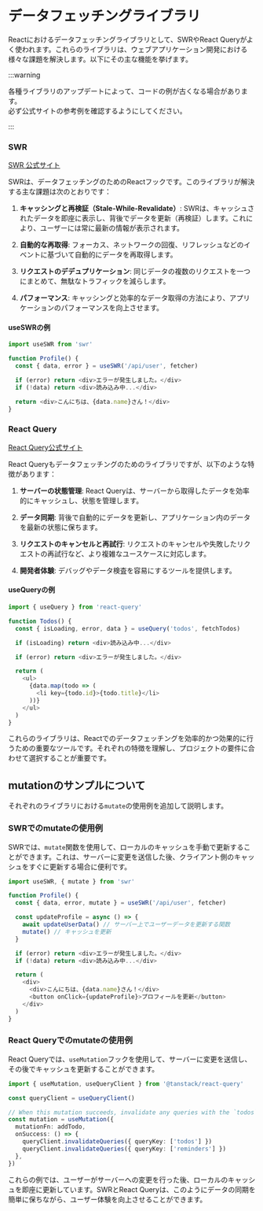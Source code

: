 # データフェッチングライブラリ
Reactにおけるデータフェッチングライブラリとして、SWRやReact Queryがよく使われます。これらのライブラリは、ウェブアプリケーション開発における様々な課題を解決します。以下にその主な機能を挙げます。

:::warning

各種ライブラリのアップデートによって、コードの例が古くなる場合があります。  
必ず公式サイトの参考例を確認するようにしてください。

:::

### SWR

[SWR 公式サイト](https://swr.vercel.app/ja)

SWRは、データフェッチングのためのReactフックです。このライブラリが解決する主な課題は次のとおりです：

1. **キャッシングと再検証（Stale-While-Revalidate）**: SWRは、キャッシュされたデータを即座に表示し、背後でデータを更新（再検証）します。これにより、ユーザーには常に最新の情報が表示されます。

2. **自動的な再取得**: フォーカス、ネットワークの回復、リフレッシュなどのイベントに基づいて自動的にデータを再取得します。

3. **リクエストのデデュプリケーション**: 同じデータの複数のリクエストを一つにまとめて、無駄なトラフィックを減らします。

4. **パフォーマンス**: キャッシングと効率的なデータ取得の方法により、アプリケーションのパフォーマンスを向上させます。

#### useSWRの例

```javascript
import useSWR from 'swr'

function Profile() {
  const { data, error } = useSWR('/api/user', fetcher)

  if (error) return <div>エラーが発生しました。</div>
  if (!data) return <div>読み込み中...</div>

  return <div>こんにちは、{data.name}さん！</div>
}
```

### React Query

[React Query公式サイト](https://tanstack.com/query/latest)

React Queryもデータフェッチングのためのライブラリですが、以下のような特徴があります：

1. **サーバーの状態管理**: React Queryは、サーバーから取得したデータを効率的にキャッシュし、状態を管理します。

2. **データ同期**: 背後で自動的にデータを更新し、アプリケーション内のデータを最新の状態に保ちます。

3. **リクエストのキャンセルと再試行**: リクエストのキャンセルや失敗したリクエストの再試行など、より複雑なユースケースに対応します。

4. **開発者体験**: デバッグやデータ検査を容易にするツールを提供します。

#### useQueryの例

```javascript
import { useQuery } from 'react-query'

function Todos() {
  const { isLoading, error, data } = useQuery('todos', fetchTodos)

  if (isLoading) return <div>読み込み中...</div>

  if (error) return <div>エラーが発生しました。</div>

  return (
    <ul>
      {data.map(todo => (
        <li key={todo.id}>{todo.title}</li>
      ))}
    </ul>
  )
}
```

これらのライブラリは、Reactでのデータフェッチングを効率的かつ効果的に行うための重要なツールです。それぞれの特徴を理解し、プロジェクトの要件に合わせて選択することが重要です。

## mutationのサンプルについて
それぞれのライブラリにおける`mutate`の使用例を追加して説明します。

### SWRでのmutateの使用例

SWRでは、`mutate`関数を使用して、ローカルのキャッシュを手動で更新することができます。これは、サーバーに変更を送信した後、クライアント側のキャッシュをすぐに更新する場合に便利です。

```typescript
import useSWR, { mutate } from 'swr'

function Profile() {
  const { data, error, mutate } = useSWR('/api/user', fetcher)

  const updateProfile = async () => {
    await updateUserData() // サーバー上でユーザーデータを更新する関数
    mutate() // キャッシュを更新
  }

  if (error) return <div>エラーが発生しました。</div>
  if (!data) return <div>読み込み中...</div>

  return (
    <div>
      <div>こんにちは、{data.name}さん！</div>
      <button onClick={updateProfile}>プロフィールを更新</button>
    </div>
  )
}
```

### React Queryでのmutateの使用例

React Queryでは、`useMutation`フックを使用して、サーバーに変更を送信し、その後でキャッシュを更新することができます。

```typescript
import { useMutation, useQueryClient } from '@tanstack/react-query'

const queryClient = useQueryClient()

// When this mutation succeeds, invalidate any queries with the `todos` or `reminders` query key
const mutation = useMutation({
  mutationFn: addTodo,
  onSuccess: () => {
    queryClient.invalidateQueries({ queryKey: ['todos'] })
    queryClient.invalidateQueries({ queryKey: ['reminders'] })
  },
})
```

これらの例では、ユーザーがサーバーへの変更を行った後、ローカルのキャッシュを即座に更新しています。SWRとReact Queryは、このようにデータの同期を簡単に保ちながら、ユーザー体験を向上させることができます。